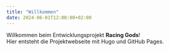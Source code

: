 ```yaml
---
title: "Willkommen"
date: 2024-06-01T12:00:00+02:00
---
```


Willkommen beim Entwicklungsprojekt **Racing Gods**!  
Hier entsteht die Projektwebseite mit Hugo und GitHub Pages.
